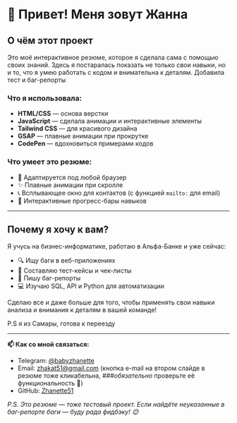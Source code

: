 # 👋 Привет! Меня зовут Жанна

## О чём этот проект

Это моё интерактивное резюме, которое я сделала сама с помощью своих знаний. Здесь я постаралась показать не только свои навыки, но и то, что я умею работать с кодом и внимательна к деталям. Добавила тест и баг-репорты 

### Что я использовала:
- **HTML/CSS** — основа верстки
- **JavaScript** — сделала анимации и интерактивные элементы
- **Tailwind CSS** — для красивого дизайна
- **GSAP** — плавные анимации при прокрутке
- **CodePen** — вдохновиться примерами кодов

### Что умеет это резюме:
- 📱 Адаптируется под любой браузер
- ✨ Плавные анимации при скролле
- 📞 Всплывающее окно для контактов (с функцией `mailto:` для email)
- 🎯 Интерактивные прогресс-бары навыков

---

## Почему я хочу к вам?

Я учусь на бизнес-информатике, работаю в Альфа-Банке и уже сейчас:
- 🔍 Ищу баги в веб-приложениях
- 📝 Составляю тест-кейсы и чек-листы
- 🐞 Пишу баг-репорты
- 💻 Изучаю SQL, API и Python для автоматизации

Сделаю все и даже больше для того, чтобы применять свои навыки анализа и внимания к деталям в вашей команде!

P.S я из Самары, готова к переезду

---

**📫 Как со мной связаться:**
- Telegram: [@babyzhanette](https://t.me/babyzhanette)
- Email: [zhakat51@gmail.com](mailto:zhakat51@gmail.com?subject=Резюме%20QA-инженера&body=Здравствуйте,%20Жанна!) (кнопка e-mail на втором слайде в резюме тоже кликабельна, ###*обязательно* проверьте её функциональность 🫣)
- GitHub: [Zhanette51](https://github.com/Zhanette51)

*P.S. Это резюме — тоже тестовый проект. Если найдёте неуказанные в баг-репорте баги — буду рада фидбэку! 😊*
